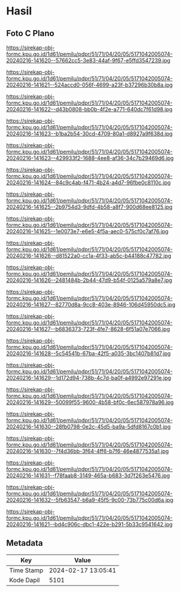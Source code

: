 # Hasil

## Foto C Plano

https://sirekap-obj-formc.kpu.go.id/1d61/pemilu/pdpr/51/71/04/20/05/5171042005074-20240216-141620--57662cc5-3e83-44af-9f67-e5ffd3547239.jpg

https://sirekap-obj-formc.kpu.go.id/1d61/pemilu/pdpr/51/71/04/20/05/5171042005074-20240216-141621--524accd0-056f-4699-a23f-b37296b30b8a.jpg

https://sirekap-obj-formc.kpu.go.id/1d61/pemilu/pdpr/51/71/04/20/05/5171042005074-20240216-141622--d43b0808-bb0b-4f2e-a771-640dc7f61d98.jpg

https://sirekap-obj-formc.kpu.go.id/1d61/pemilu/pdpr/51/71/04/20/05/5171042005074-20240216-141623--b1ba2b54-30cd-4709-80a1-d8927a9f638d.jpg

https://sirekap-obj-formc.kpu.go.id/1d61/pemilu/pdpr/51/71/04/20/05/5171042005074-20240216-141623--429933f2-1688-4ee8-af36-34c7b29469d6.jpg

https://sirekap-obj-formc.kpu.go.id/1d61/pemilu/pdpr/51/71/04/20/05/5171042005074-20240216-141624--84c9c4ab-f471-4b24-a4d7-96fbe0c8110c.jpg

https://sirekap-obj-formc.kpu.go.id/1d61/pemilu/pdpr/51/71/04/20/05/5171042005074-20240216-141625--2b9754d3-9dfd-4b58-a8f7-900d68ee8125.jpg

https://sirekap-obj-formc.kpu.go.id/1d61/pemilu/pdpr/51/71/04/20/05/5171042005074-20240216-141625--1e0073e7-e6e5-4f5a-aec0-575cf0c7af76.jpg

https://sirekap-obj-formc.kpu.go.id/1d61/pemilu/pdpr/51/71/04/20/05/5171042005074-20240216-141626--d81522a0-cc1a-4f33-ab5c-b44188c47782.jpg

https://sirekap-obj-formc.kpu.go.id/1d61/pemilu/pdpr/51/71/04/20/05/5171042005074-20240216-141626--2481484b-2b44-47d9-b54f-0125a579a8e7.jpg

https://sirekap-obj-formc.kpu.go.id/1d61/pemilu/pdpr/51/71/04/20/05/5171042005074-20240216-141627--82770d8a-9cc8-403e-8946-106d45950dc5.jpg

https://sirekap-obj-formc.kpu.go.id/1d61/pemilu/pdpr/51/71/04/20/05/5171042005074-20240216-141627--b6836373-723f-4fe7-8628-6f51a07e7066.jpg

https://sirekap-obj-formc.kpu.go.id/1d61/pemilu/pdpr/51/71/04/20/05/5171042005074-20240216-141628--5c54541b-67ba-42f5-a035-3bc1407b81d7.jpg

https://sirekap-obj-formc.kpu.go.id/1d61/pemilu/pdpr/51/71/04/20/05/5171042005074-20240216-141629--1d172d94-738b-4c7d-ba0f-a4992e97291e.jpg

https://sirekap-obj-formc.kpu.go.id/1d61/pemilu/pdpr/51/71/04/20/05/5171042005074-20240216-141629--50099f55-9600-4b58-bf0c-6ec587978a96.jpg

https://sirekap-obj-formc.kpu.go.id/1d61/pemilu/pdpr/51/71/04/20/05/5171042005074-20240216-141630--28fb0798-0e2c-45d5-ba9a-5dfd8167c0b1.jpg

https://sirekap-obj-formc.kpu.go.id/1d61/pemilu/pdpr/51/71/04/20/05/5171042005074-20240216-141630--7f4d36bb-3f64-4ff6-b7f6-46e4877535a1.jpg

https://sirekap-obj-formc.kpu.go.id/1d61/pemilu/pdpr/51/71/04/20/05/5171042005074-20240216-141631--f78faab8-3149-465a-b683-3d7f263e5476.jpg

https://sirekap-obj-formc.kpu.go.id/1d61/pemilu/pdpr/51/71/04/20/05/5171042005074-20240216-141632--5fb63547-b6a9-45f5-9c00-73b775c00d6a.jpg

https://sirekap-obj-formc.kpu.go.id/1d61/pemilu/pdpr/51/71/04/20/05/5171042005074-20240216-141621--bd4c906c-dbc1-422e-b291-5b33c9541642.jpg


## Metadata

| Key        | Value               |
| ---------- | ------------------- |
| Time Stamp | 2024-02-17 13:05:41 |
| Kode Dapil | 5101                |



